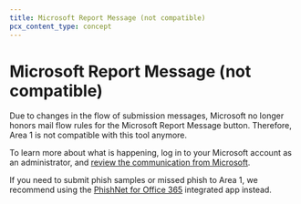 ```yaml
---
title: Microsoft Report Message (not compatible)
pcx_content_type: concept
---
```


# Microsoft Report Message (not compatible)

Due to changes in the flow of submission messages, Microsoft no longer honors mail flow rules for the Microsoft Report Message button. Therefore, Area 1 is not compatible with this tool anymore.

To learn more about what is happening, log in to your Microsoft account as an administrator, and [review the communication from Microsoft](https://admin.microsoft.com/AdminPortal/Home?ref=MessageCenter/:/messages/MC690173).

If you need to submit phish samples or missed phish to Area 1, we recommend using the [PhishNet for Office 365](/email-security/email-configuration/phish-submissions/phishnet-o365/) integrated app instead.
